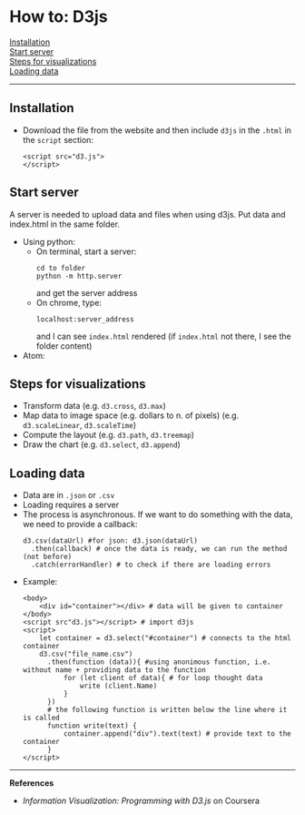 # How to: D3js

[Installation](#Installation)  
[Start server](#Start-server)  
[Steps for visualizations](#Steps-for-visualizations)  
[Loading data](#Loading-data)

--- 

## Installation  
- Download the file from the website and then include `d3js` in the `.html` in the `script` section:  
  ```
  <script src="d3.js">  
  </script>
  ```  
  
## Start server  
A server is needed to upload data and files when using d3js. Put data and index.html in the same folder.  
- Using python:   
  - On terminal, start a server: 
    ```
    cd to folder  
    python -m http.server 
    ```  
    and get the server address 
  - On chrome, type:  
    ```
    localhost:server_address
    ```  
    and I can see `index.html` rendered (if `index.html` not there, I see the folder content)  
- Atom: 

## Steps for visualizations  
- Transform data  (e.g. `d3.cross`, `d3.max`)
- Map data to image space (e.g. dollars to n. of pixels)  (e.g. `d3.scaleLinear`, `d3.scaleTime`)
- Compute the layout  (e.g. `d3.path`, `d3.treemap`)
- Draw the chart (e.g. `d3.select`, `d3.append`)

## Loading data  
- Data are in `.json` or `.csv` 
- Loading requires a server
- The process is asynchronous. If we want to do something with the data, we need to provide a callback:  
   ```
   d3.csv(dataUrl) #for json: d3.json(dataUrl)
     .then(callback) # once the data is ready, we can run the method (not before)
     .catch(errorHandler) # to check if there are loading errors
   ```  
 - Example:  
   ```
   <body>
       <div id="container"></div> # data will be given to container 
   </body>
   <script src"d3.js"></script> # import d3js 
   <script>
       let container = d3.select("#container") # connects to the html container  
       d3.csv("file_name.csv")
         .then(function (data)){ #using anonimous function, i.e. without name + providing data to the function
             for (let client of data){ # for loop thought data
                 write (client.Name)
             }
         }) 
         # the following function is written below the line where it is called
         function write(text) {
             container.append("div").text(text) # provide text to the container
         }
   </script> 
   
   ```

---

**References**  
- *Information Visualization: Programming with D3.js* on Coursera  
 
